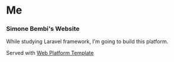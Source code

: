 # Me 
### Simone Bembi's Website

While studying Laravel framework, I'm going to build this platform.  

Served with [Web Platform Template](https://github.com/Wufe/web-platform-template)

